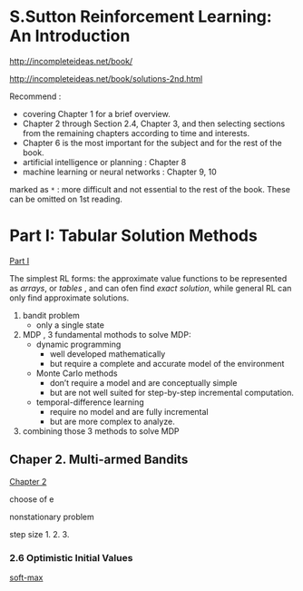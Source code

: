 
# S.Sutton  Reinforcement Learning: An Introduction

http://incompleteideas.net/book/

http://incompleteideas.net/book/solutions-2nd.html

Recommend :

- covering Chapter 1 for a brief overview.
- Chapter 2 through Section 2.4, Chapter 3, and then selecting sections from the remaining chapters according to time and interests.
- Chapter 6 is the most important for the subject and for the rest of the book.
- artificial intelligence or planning :  Chapter 8
- machine learning or neural networks :  Chapter 9, 10


marked as `*` :  more difficult and not essential to the rest of the book.  These can be omitted on 1st reading. 


# Part I: Tabular Solution Methods

[Part I](book/Part%20I%20Tabular%20Solution%20Methods/Part%20I.pdf)

The simplest RL forms: the approximate value functions to be represented as *arrays*, or *tables* , and can ofen find *exact solution*, while general RL can only find approximate solutions. 

1. bandit problem
    - only a single state
2. MDP ,  3 fundamental mothods to solve MDP:
    - dynamic programming
        - well developed mathematically
        - but require a complete and accurate model of the environment
    - Monte Carlo methods
        - don’t require a model and are conceptually simple
        - but are not well suited for step-by-step incremental computation.
    - temporal-difference learning 
        - require no model and are fully incremental
        - but are more complex to analyze.
3. combining those 3 methods to solve MDP

## Chaper 2. Multi-armed Bandits

[Chapter 2](book/Part%20I%20Tabular%20Solution%20Methods/02.%20Multi-armed%20Bandits.pdf)

choose of e 

nonstationary problem

step size 
1.
2.
3.


### 2.6 Optimistic Initial Values



[soft-max](https://github.com/mebusy/notes/blob/master/dev_notes/softmax.md)








